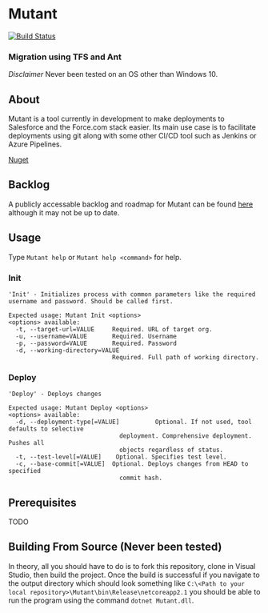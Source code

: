 ﻿# Mutant
[![Build Status](https://dev.azure.com/amorrison17/Mutant/_apis/build/status/a-morrison.Mutant?branchName=master)](https://dev.azure.com/amorrison17/Mutant/_build/latest?definitionId=1&branchName=master)
### Migration using TFS and Ant
*Disclaimer* Never been tested on an OS other than Windows 10.

## About
Mutant is a tool currently in development to make deployments to Salesforce and the Force.com stack easier.
Its main use case is to facilitate deployments using git along with some other CI/CD tool such as Jenkins or Azure Pipelines.

[Nuget](https://www.nuget.org/packages/AMorrison.Mutant/)

## Backlog
A publicly accessable backlog and roadmap for Mutant can be found [here](https://dev.azure.com/amorrison17/Mutant/_workitems/recentlyupdated)
although it may not be up to date.

## Usage
Type `Mutant help` or `Mutant help <command>` for help.
### Init
```
'Init' - Initializes process with common parameters like the required username and password. Should be called first.

Expected usage: Mutant Init <options> 
<options> available:
  -t, --target-url=VALUE     Required. URL of target org.
  -u, --username=VALUE       Required. Username
  -p, --password=VALUE       Required. Password
  -d, --working-directory=VALUE
                             Required. Full path of working directory.
```

### Deploy
```
'Deploy' - Deploys changes

Expected usage: Mutant Deploy <options> 
<options> available:
  -d, --deployment-type[=VALUE]          Optional. If not used, tool defaults to selective
                               deployment. Comprehensive deployment. Pushes all
                               objects regardless of status.
  -t, --test-level[=VALUE]    Optional. Specifies test level.
  -c, --base-commit[=VALUE]  Optional. Deploys changes from HEAD to specified
                               commit hash.
```

## Prerequisites
TODO

## Building From Source (Never been tested)
In theory, all you should have to do is to fork this repository, clone in Visual Studio, then build the project.
Once the build is successful if you navigate to the output directory which should look something like
`C:\<Path to your local repository>\Mutant\bin\Release\netcoreapp2.1` you should be able to run the program 
using the command `dotnet Mutant.dll`.

